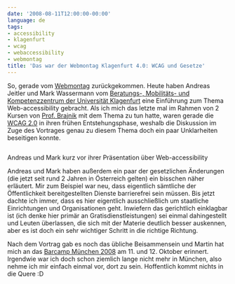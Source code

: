 ```yaml
---
date: '2008-08-11T12:00:00-00:00'
language: de
tags:
- accessibility
- klagenfurt
- wcag
- webaccessibility
- webmontag
title: 'Das war der Webmontag Klagenfurt 4.0: WCAG und Gesetze'
---
```



So, gerade vom [Webmontag](http://www.siliconalps.net/2008/07/27/webmontag-40/) zurückgekommen. Heute haben Andreas Jeitler und Mark Wassermann vom [Beratungs-, Mobilitäts- und Kompetenzzentrum der Universität Klagenfurt](http://bmkz.uni-klu.ac.at/) eine Einführung zum Thema Web-accessibility gebracht. Als ich mich das letzte mal im Rahmen von 2 Kursen von [Prof. Brajnik](http://users.dimi.uniud.it/~giorgio.brajnik/) mit dem Thema zu tun hatte, waren gerade die [WCAG 2.0](http://www.w3.org/TR/WCAG20/) in ihren frühen Entstehungsphase, weshalb die Diskussion im Zuge des Vortrages genau zu diesem Thema doch ein paar Unklarheiten beseitigen konnte.

<div class="figure"><img src="/media/2008/webmontag-klagenfurt-4.jpg" alt="" /><p class="caption">Andreas und Mark kurz vor ihrer Präsentation über Web-accessibility</p></div>

Andreas und Mark haben außerdem ein paar der gesetzlichen Änderungen (die jetzt seit rund 2 Jahren in Österreich gelten) ein bisschen näher erläutert. Mir zum Beispiel war neu, dass eigentlich sämtliche der Öffentlichkeit bereitgestellten Dienste barrierefrei sein müssen. Bis jetzt dachte ich immer, dass es hier eigentlich ausschließlich um staatliche Einrichtungen und Organisationen geht. Inwiefern das gerichtlich einklagbar ist (ich denke hier primär an Gratisdienstleistungen) sei einmal dahingestellt und Leuten überlassen, die sich mit der Materie deutlich besser auskennen, aber es ist doch ein sehr wichtiger Schritt in die richtige Richtung.

Nach dem Vortrag gab es noch das übliche Beisammensein und Martin hat mich an das [Barcamp München 2008](http://barcampmunich.mixxt.de/) am 11. und 12. Oktober erinnert. Irgendwie war ich doch schon ziemlich lange nicht mehr in München, also nehme ich mir einfach einmal vor, dort zu sein. Hoffentlich kommt nichts in die Quere :D
